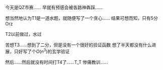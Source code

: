 今天是QZ市赛……
早就有预感会被各路神犇踩……

想当然地认为T1是一道水题，就随便写了一个贪心……
结果可想而知，只有5分Orz

T2以前做过，水过

苦想T3……想到了二分，但是没有一个很好的验证函数
想了半天都没有什么进展，只好写了个$O(n^3)$的玄学验证

然后……然后就没有时间打T4了……T_T
惨痛教训……
